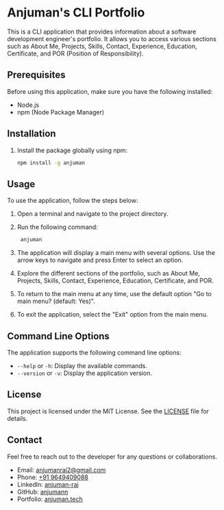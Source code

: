 # Anjuman's CLI Portfolio


This is a CLI application that provides information about a software development engineer's portfolio. It allows you to access various sections such as About Me, Projects, Skills, Contact, Experience, Education, Certificate, and POR (Position of Responsibility).

## Prerequisites

Before using this application, make sure you have the following installed:

- Node.js
- npm (Node Package Manager)

## Installation

1. Install the package globally using npm:

   ```bash
   npm install -g anjuman
   ```

## Usage

To use the application, follow the steps below:

1. Open a terminal and navigate to the project directory.

2. Run the following command:

   ```bash
    anjuman
   ```

3. The application will display a main menu with several options. Use the arrow keys to navigate and press Enter to select an option.

4. Explore the different sections of the portfolio, such as About Me, Projects, Skills, Contact, Experience, Education, Certificate, and POR.

5. To return to the main menu at any time, use the default option "Go to main menu? (default: Yes)".

6. To exit the application, select the "Exit" option from the main menu.

## Command Line Options

The application supports the following command line options:

- `--help` or `-h`: Display the available commands.
- `--version` or `-v`: Display the application version.



## License

This project is licensed under the MIT License. See the [LICENSE](LICENSE) file for details.

## Contact

Feel free to reach out to the developer for any questions or collaborations.

- Email: [anjumanraj2@gmail.com](mailto:anjumanraj2@gmail.com)
- Phone: [+91 9649409088](tel:9649409088)
- LinkedIn: [anjuman-raj](https://www.linkedin.com/in/anjuman-raj/)
- GitHub: [anjumann](https://github.com/anjumann)
- Portfolio: [anjuman.tech](https://anjuman.tech)